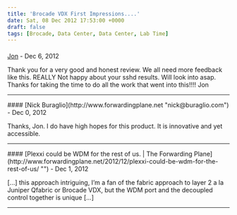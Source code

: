 ```yaml
---
title: 'Brocade VDX First Impressions....'
date: Sat, 08 Dec 2012 17:53:00 +0000
draft: false
tags: [Brocade, Data Center, Data Center, Lab Time]
---
```



#### 
[Jon]( "Jon.Hudson@gmail.com") - <time datetime="2012-12-08 16:58:28">Dec 6, 2012</time>

Thank you for a very good and honest review. We all need more feedback like this. REALLY Not happy about your sshd results. Will look into asap. Thanks for taking the time to do all the work that went into this!!!! Jon
<hr />
#### 
[Nick Buraglio](http://www.forwardingplane.net "nick@buraglio.com") - <time datetime="2012-12-09 20:13:13">Dec 0, 2012</time>

Thanks, Jon. I do have high hopes for this product. It is innovative and yet accessible.
<hr />
#### 
[Plexxi could be WDM for the rest of us. | The Forwarding Plane](http://www.forwardingplane.net/2012/12/plexxi-could-be-wdm-for-the-rest-of-us/ "") - <time datetime="2012-12-10 23:15:47">Dec 1, 2012</time>

\[...\] this approach intriguing, I’m a fan of the fabric approach to layer 2 a la Juniper Qfabric or Brocade VDX, but the WDM port and the decoupled control together is unique \[...\]
<hr />
